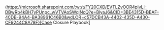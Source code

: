 (https://microsoft.sharepoint.com/:w:/t/FY20CXD/EVTLZvOOR4pIvLI-DBwRb4kBH7yPUnpc_wVTVAoSWqlNcQ?e=BlyaJ6&CID=3BE4315D-BEAF-40DB-94A4-BA38961C46B0&wdLOR=c57DCB43A-4402-435D-A430-CF9244C8A78F}[Case Closure Playbook]